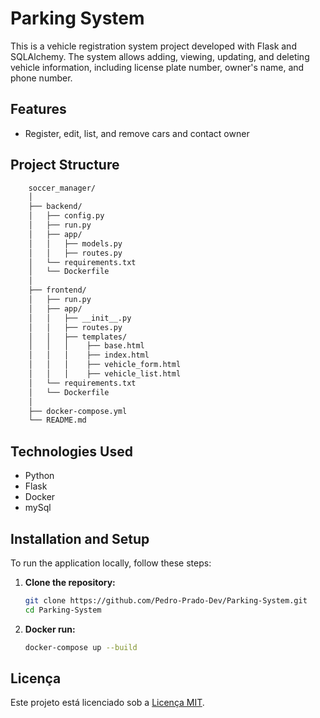 # Parking System

This is a vehicle registration system project developed with Flask and SQLAlchemy. The system allows adding, viewing, updating, and deleting vehicle information, including license plate number, owner's name, and phone number.

## Features

- Register, edit, list, and remove cars and contact owner


## Project Structure

```bash
    soccer_manager/
    │
    ├── backend/
    │   ├── config.py
    │   ├── run.py
    │   ├── app/
    │   │   ├── models.py
    │   │   ├── routes.py
    │   └── requirements.txt
    │   └── Dockerfile
    │
    ├── frontend/
    │   ├── run.py
    │   ├── app/
    │   │   ├── __init__.py
    │   │   ├── routes.py
    │   │   ├── templates/
    │   │   │    ├── base.html
    │   │   │    ├── index.html
    │   │   │    ├── vehicle_form.html
    │   │   │    ├── vehicle_list.html
    │   └── requirements.txt
    │   └── Dockerfile
    │
    ├── docker-compose.yml
    └── README.md
```

## Technologies Used

- Python
- Flask
- Docker
- mySql

## Installation and Setup

To run the application locally, follow these steps:

1. **Clone the repository:**

   ```bash
   git clone https://github.com/Pedro-Prado-Dev/Parking-System.git
   cd Parking-System
   ```
2. **Docker run:**
    ```bash
    docker-compose up --build
    ```


## Licença

Este projeto está licenciado sob a [Licença MIT](https://opensource.org/licenses/MIT).
